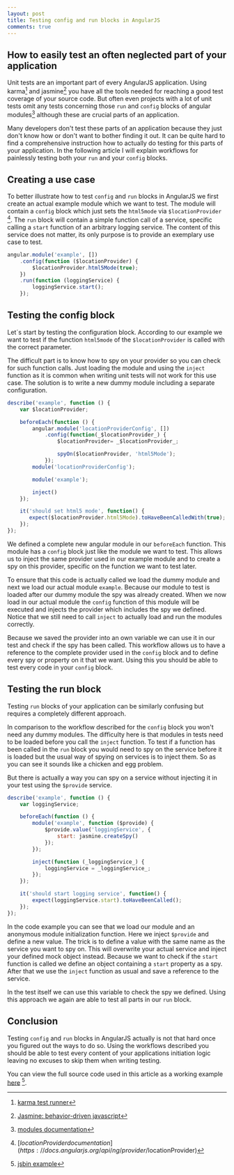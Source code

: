```yaml
---
layout: post
title: Testing config and run blocks in AngularJS
comments: true
---
```


## How to easily test an often neglected part of your application
Unit tests are an important part of every AngularJS application. Using karma[^ karma] and jasmine[^jasmine] you have all the tools needed for reaching a good test coverage of your source code. But often even projects with a lot of unit tests omit any tests concerning those `run` and `config` blocks of angular modules[^ angularjs modules documentation] although these are crucial parts of an application.

Many developers don't test these parts of an application because they just don't know how or don't want to bother finding it out. It can be quite hard to find a comprehensive instruction how to actually do testing for this parts of your application. In the following article I will explain workflows for painlessly testing both your `run` and your `config` blocks.

## Creating a use case
To better illustrate how to test `config` and `run` blocks in AngularJS we first create an actual example module which we want to test. The module will contain a `config` block which just sets the `html5mode` via `$locationProvider` [^ angularjs locationprovider documentation]. The `run` block will contain a simple function call of a service, specific calling a `start` function of an arbitrary logging service. The content of this service does not matter, its only purpose is to provide an exemplary use case to test. 

```js
angular.module('example', [])
	.config(function ($locationProvider) {
		$locationProvider.html5Mode(true);
	})
	.run(function (loggingService) {
		loggingService.start();
	});
```

## Testing the config block
Let´s start by testing the configuration block. According to our example we want to test if the function `html5mode` of the `$locationProvider` is called with the correct parameter.

The difficult part is to know how to spy on your provider so you can check for such function calls. Just loading the module and using the `inject` function as it is common when writing unit tests will not work for this use case. The solution is to write a new dummy module including a separate configuration.

```js
describe('example', function () {
	var $locationProvider;

	beforeEach(function () {
		angular.module('locationProviderConfig', [])
            .config(function(_$locationProvider_) {
                $locationProvider= _$locationProvider_;

                spyOn($locationProvider, 'html5Mode');
            });
        module('locationProviderConfig');

		module('example');

		inject()
	});

	it('should set html5 mode', function() {
       expect($locationProvider.html5Mode).toHaveBeenCalledWith(true);
    });
});
```

We defined a complete new angular module in our `beforeEach` function. This module has a `config` block just like the module we want to test. This allows us to inject the same provider used in our example module and to create a spy on this provider, specific on the function we want to test later.

To ensure that this code is actually called we load the dummy module and next we load our actual module `example`. Because our module to test is loaded after our dummy module the spy was already created. When we now load in our actual module the `config` function of this module will be executed and injects the provider which includes the spy we defined.  Notice that we still need to call `inject` to actually load and run the modules correctly.

Because we saved the provider into an own variable we can use it in our test and check if the spy has been called. This workflow allows us to have a reference to the complete provider used in the `config` block and to define every spy or property on it that we want. Using this you should be able to test every code in your `config` block.

## Testing the run block
Testing `run` blocks of your application can be similarly confusing but requires a completely different approach.

In comparison to the workflow described for the `config` block you won't need any dummy modules. The difficulty here is that modules in tests need to be loaded before you call the `inject` function. To test if a function has been called in the `run` block you would need to spy on the service before it is loaded but the usual way of spying on services is to inject them. So as you can see it sounds like a chicken and egg problem.

But there is actually a way you can spy on a service without injecting it in your test using the `$provide` service.

```js
describe('example', function () {
	var loggingService;

	beforeEach(function () {
		module('example', function ($provide) {
			$provide.value('loggingService', {
				start: jasmine.createSpy()
			});
		});

		inject(function (_loggingService_) {
			loggingService = _loggingService_;
		});
	});

	it('should start logging service', function() {
	    expect(loggingService.start).toHaveBeenCalled();
    });
});
```

In the code example you can see that we load our module and an anonymous module initialization function. Here we inject `$provide` and define a new value. The trick is to define a value with the same name as the service you want to spy on. This will overwrite your actual service and inject your defined mock object instead. Because we want to check if the `start` function is called we define an object containing a `start` property as a spy. After that we use the `inject` function as usual and save a reference to the service.

In the test itself we can use this variable to check the spy we defined. Using this approach we again are able to test all parts in our `run` block.

## Conclusion
Testing `config` and `run` blocks in AngularJS actually is not that hard once you figured out the ways to do so.  Using the workflows described you should be able to test every content of your applications initiation logic leaving no excuses to skip them when writing testing.

You can view the full source code used in this article as a working example [here](http://jsbin.com/qipasu/2/edit?js,output) [^ jsbin example].

[^ karma]: [karma test runner](http://karma-runner.github.io/)

[^jasmine]: [Jasmine: behavior-driven javascript](http://jasmine.github.io/)

[^ angularjs modules documentation]: [modules documentation](https://docs.angularjs.org/guide/module)

[^ angularjs locationprovider documentation]: [$locationProvider documentation](https://docs.angularjs.org/api/ng/provider/$locationProvider)

[^ jsbin example]: [jsbin example](http://jsbin.com/qipasu/2/edit?js,output)